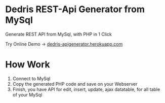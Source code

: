# Dedris REST-Api Generator from MySql

Generate REST API from MySql, with PHP in 1 Click

Try Online Demo -> <a href="https://dedris-apigenerator.herokuapp.com/" target="_blank">dedris-apigenerator.herokuapp.com</a>


# How Work 

1. Connect to MySql
2. Copy the generated PHP code and save on your Webserver
3. Finish, you have API for edit, insert, update, ajax datatable, for all table of your MySql

